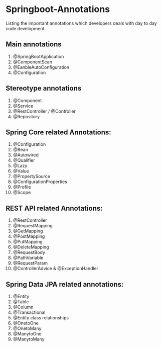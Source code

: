 # Springboot-Annotations
Listing the important annotations which developers deals with day to day code development.

Main annotations
--------------------------------------------------
1. @SpringBootApplication
2. @ComponentScan
3. @EanbleAutoConfiguration
4. @Configuration

Stereotype annotations
----------------------------------------
1.  @Component
2.  @Service
3.  @RestController / @Controller
4.  @Repository

Spring Core related Annotations:
----------------------------------------------------
1.  @Configuration
2.  @Bean
3.  @Autowired 
4.  @Qualifier 
5.  @Lazy 
6.  @Value 
7.  @PropertySource
8.  @ConfigurationProperties 
9.  @Profile
10. @Scope

REST API related Annotations:
------------------------------------------------
1.  @RestController
2.  @RequestMapping
3.  @GetMapping
4.  @PostMapping
5.  @PutMapping
6.  @DeleteMapping
7.  @RequestBody 
8.  @PathVariable
9.  @RequestParam
10.  @ControllerAdvice & @ExceptionHandler

Spring Data JPA related annotations:
------------------------------------------------------------
1.  @Entity
2.  @Table
3.  @Column
4.  @Transactional 
5.  @Entity class relationships 
6.  @OnetoOne 
7.  @OnetoMany 
8.  @ManytoOne
9.  @ManytoMany


